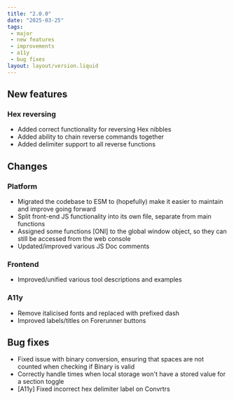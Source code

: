 ```yaml
---
title: "2.0.0"
date: "2025-03-25"
tags: 
 - major
 - new features
 - improvements
 - a11y
 - bug fixes
layout: layout/version.liquid
---
```

## New features
### Hex reversing
- Added correct functionality for reversing Hex nibbles
- Added ability to chain reverse commands together
- Added delimiter support to all reverse functions

## Changes
### Platform
- Migrated the codebase to ESM to (hopefully) make it easier to maintain and improve going forward
- Split front-end JS functionality into its own file, separate from main functions
- Assigned some functions [ONI] to the global window object, so they can still be accessed from the web console
- Updated/improved various JS Doc comments
### Frontend
- Improved/unified various tool descriptions and examples
### A11y
- Remove italicised fonts and replaced with prefixed dash
- Improved labels/titles on Forerunner buttons

## Bug fixes
- Fixed issue with binary conversion, ensuring that spaces are not counted when checking if Binary is valid
- Correctly handle times when local storage won't have a stored value for a section toggle
- [A11y] Fixed incorrect hex delimiter label on Convrtrs
